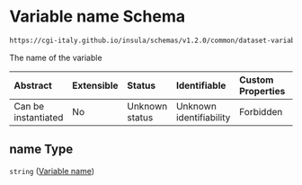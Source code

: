 # Variable name Schema

```txt
https://cgi-italy.github.io/insula/schemas/v1.2.0/common/dataset-variable.schema.json#/properties/name
```

The name of the variable

| Abstract            | Extensible | Status         | Identifiable            | Custom Properties | Additional Properties | Access Restrictions | Defined In                                                                                           |
| :------------------ | :--------- | :------------- | :---------------------- | :---------------- | :-------------------- | :------------------ | :--------------------------------------------------------------------------------------------------- |
| Can be instantiated | No         | Unknown status | Unknown identifiability | Forbidden         | Allowed               | none                | [dataset-variable.schema.json\*](schemas/common/dataset-variable.schema.json) |

## name Type

`string` ([Variable name](dataset-variable-properties-variable-name.md))
